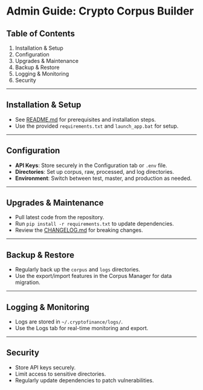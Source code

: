 # Admin Guide: Crypto Corpus Builder

## Table of Contents

1. Installation & Setup
2. Configuration
3. Upgrades & Maintenance
4. Backup & Restore
5. Logging & Monitoring
6. Security

---

## Installation & Setup

- See [README.md](./README.md#quickstart) for prerequisites and installation steps.
- Use the provided `requirements.txt` and `launch_app.bat` for setup.

---

## Configuration

- **API Keys**: Store securely in the Configuration tab or `.env` file.
- **Directories**: Set up corpus, raw, processed, and log directories.
- **Environment**: Switch between test, master, and production as needed.

---

## Upgrades & Maintenance

- Pull latest code from the repository.
- Run `pip install -r requirements.txt` to update dependencies.
- Review the [CHANGELOG.md](./CHANGELOG.md) for breaking changes.

---

## Backup & Restore

- Regularly back up the `corpus` and `logs` directories.
- Use the export/import features in the Corpus Manager for data migration.

---

## Logging & Monitoring

- Logs are stored in `~/.cryptofinance/logs/`.
- Use the Logs tab for real-time monitoring and export.

---

## Security

- Store API keys securely.
- Limit access to sensitive directories.
- Regularly update dependencies to patch vulnerabilities.
